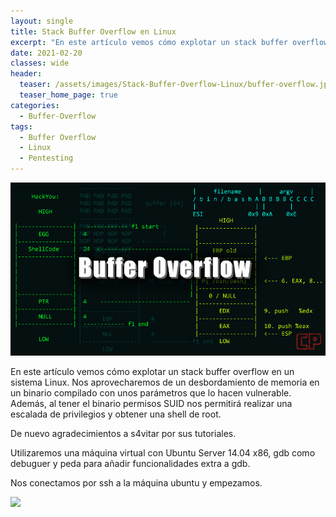 ```yaml
---
layout: single
title: Stack Buffer Overflow en Linux
excerpt: "En este artículo vemos cómo explotar un stack buffer overflow en un sistema Linux. Nos aprovecharemos de un desbordamiento de memoria en un binario compilado con unos parámetros que lo hacen vulnerable. Además, al tener el binario permisos SUID nos permitirá realizar una escalada de privilegios y obtener una shell de root."
date: 2021-02-20
classes: wide
header:
  teaser: /assets/images/Stack-Buffer-Overflow-Linux/buffer-overflow.jpg
  teaser_home_page: true
categories:
  - Buffer-Overflow
tags:
  - Buffer Overflow
  - Linux
  - Pentesting
---
```


![](/assets/images/Stack-Buffer-Overflow-Linux/buffer-overflow.jpg)

En este artículo vemos cómo explotar un stack buffer overflow en un sistema Linux. Nos aprovecharemos de un desbordamiento de memoria en un binario compilado con unos parámetros que lo hacen vulnerable. Además, al tener el binario permisos SUID nos permitirá realizar una escalada de privilegios y obtener una shell de root.

De nuevo agradecimientos a s4vitar por sus tutoriales.

Utilizaremos una máquina virtual con Ubuntu Server 14.04 x86, gdb como debuguer y peda para añadir funcionalidades extra a gdb.

Nos conectamos por ssh a la máquina ubuntu y empezamos.

![](/assets/images/Stack-Buffer-Overflow-Linux/ssh.jpg)


